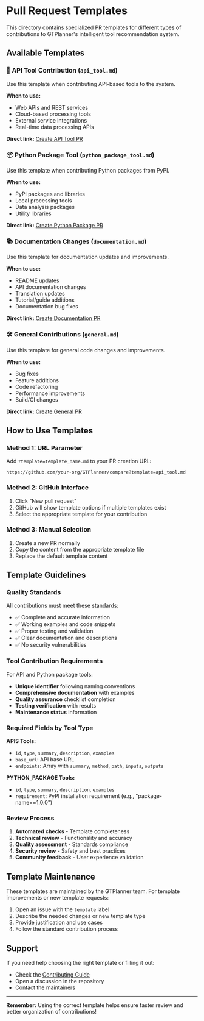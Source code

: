 # Pull Request Templates

This directory contains specialized PR templates for different types of contributions to GTPlanner's intelligent tool recommendation system.

## Available Templates

### 🔧 API Tool Contribution (`api_tool.md`)
Use this template when contributing API-based tools to the system.

**When to use:**
- Web APIs and REST services
- Cloud-based processing tools
- External service integrations
- Real-time data processing APIs

**Direct link:** [Create API Tool PR](../../compare?template=api_tool.md)

### 📦 Python Package Tool (`python_package_tool.md`)
Use this template when contributing Python packages from PyPI.

**When to use:**
- PyPI packages and libraries
- Local processing tools
- Data analysis packages
- Utility libraries

**Direct link:** [Create Python Package PR](../../compare?template=python_package_tool.md)

### 📚 Documentation Changes (`documentation.md`)
Use this template for documentation updates and improvements.

**When to use:**
- README updates
- API documentation changes
- Translation updates
- Tutorial/guide additions
- Documentation bug fixes

**Direct link:** [Create Documentation PR](../../compare?template=documentation.md)

### 🛠️ General Contributions (`general.md`)
Use this template for general code changes and improvements.

**When to use:**
- Bug fixes
- Feature additions
- Code refactoring
- Performance improvements
- Build/CI changes

**Direct link:** [Create General PR](../../compare?template=general.md)

## How to Use Templates

### Method 1: URL Parameter
Add `?template=template_name.md` to your PR creation URL:
```
https://github.com/your-org/GTPlanner/compare?template=api_tool.md
```

### Method 2: GitHub Interface
1. Click "New pull request"
2. GitHub will show template options if multiple templates exist
3. Select the appropriate template for your contribution

### Method 3: Manual Selection
1. Create a new PR normally
2. Copy the content from the appropriate template file
3. Replace the default template content

## Template Guidelines

### Quality Standards
All contributions must meet these standards:
- ✅ Complete and accurate information
- ✅ Working examples and code snippets
- ✅ Proper testing and validation
- ✅ Clear documentation and descriptions
- ✅ No security vulnerabilities

### Tool Contribution Requirements
For API and Python package tools:
- **Unique identifier** following naming conventions
- **Comprehensive documentation** with examples
- **Quality assurance** checklist completion
- **Testing verification** with results
- **Maintenance status** information

### Required Fields by Tool Type

**APIS Tools:**
- `id`, `type`, `summary`, `description`, `examples`
- `base_url`: API base URL
- `endpoints`: Array with `summary`, `method`, `path`, `inputs`, `outputs`

**PYTHON_PACKAGE Tools:**
- `id`, `type`, `summary`, `description`, `examples`
- `requirement`: PyPI installation requirement (e.g., "package-name==1.0.0")

### Review Process
1. **Automated checks** - Template completeness
2. **Technical review** - Functionality and accuracy
3. **Quality assessment** - Standards compliance
4. **Security review** - Safety and best practices
5. **Community feedback** - User experience validation

## Template Maintenance

These templates are maintained by the GTPlanner team. For template improvements or new template requests:

1. Open an issue with the `template` label
2. Describe the needed changes or new template type
3. Provide justification and use cases
4. Follow the standard contribution process

## Support

If you need help choosing the right template or filling it out:
- Check the [Contributing Guide](../../CONTRIBUTING.md)
- Open a discussion in the repository
- Contact the maintainers

---

**Remember:** Using the correct template helps ensure faster review and better organization of contributions!
